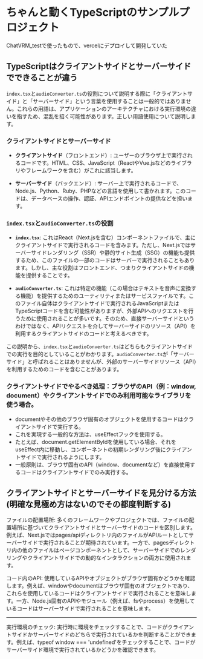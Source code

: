 # ちゃんと動くTypeScriptのサンプルプロジェクト
ChatVRM_testで使ったもので、vercelにデプロイして開発していた

## TypeScriptはクライアントサイドとサーバーサイドでできることが違う

`index.tsx`と`audioConverter.ts`の役割について説明する際に「クライアントサイド」と「サーバーサイド」という言葉を使用することは一般的ではありません。これらの用語は、アプリケーションのアーキテクチャにおける実行環境の違いを指すため、混乱を招く可能性があります。正しい用語使用について説明します。

### クライアントサイドとサーバーサイド

- **クライアントサイド**（フロントエンド）: ユーザーのブラウザ上で実行されるコードです。HTML、CSS、JavaScript（ReactやVue.jsなどのライブラリやフレームワークを含む）がこれに該当します。

- **サーバーサイド**（バックエンド）: サーバー上で実行されるコードで、Node.js、Python、Ruby、PHPなどの言語を使用して書かれます。このコードは、データベースの操作、認証、APIエンドポイントの提供などを担います。

### `index.tsx`と`audioConverter.ts`の役割

- **`index.tsx`**: これはReact（Next.jsを含む）コンポーネントファイルで、主にクライアントサイドで実行されるコードを含みます。ただし、Next.jsではサーバーサイドレンダリング（SSR）や静的サイト生成（SSG）の機能も提供するため、このファイルの一部のコードはサーバーで実行されることもあります。しかし、主な役割はフロントエンド、つまりクライアントサイドの機能を提供することです。

- **`audioConverter.ts`**: これは特定の機能（この場合はテキストを音声に変換する機能）を提供するためのユーティリティまたはサービスファイルです。このファイル自体はクライアントサイドで実行されるJavaScriptまたはTypeScriptコードを含む可能性がありますが、外部APIへのリクエストを行うために使用されることが多いです。そのため、直接サーバーサイドというわけではなく、APIリクエストを介してサーバーサイドのリソース（API）を利用するクライアントサイドのコードと考えるべきです。

この説明から、`index.tsx`と`audioConverter.ts`はどちらもクライアントサイドでの実行を目的としていることがわかります。`audioConverter.ts`が「サーバーサイド」と呼ばれることはありませんが、外部のサーバーサイドリソース（API）を利用するためのコードを含むことがあります。


### クライアントサイドでやるべき処理：ブラウザのAPI（例：window, document）やクライアントサイドでのみ利用可能なライブラリを使う場合。

- documentやその他のブラウザ固有のオブジェクトを使用するコードはクライアントサイドで実行する。
- これを実現する一般的な方法は、useEffectフックを使用する。
- たとえば、document.getElementByIdを使用している場合、それをuseEffect内に移動し、コンポーネントの初期レンダリング後にクライアントサイドで実行されるようにします。
- 一般原則は、ブラウザ固有のAPI（window、documentなど）を直接使用するコードはクライアントサイドでのみ実行する。


## クライアントサイドとサーバーサイドを見分ける方法(明確な見極め方はないのでその都度判断する)
ファイルの配置場所: 多くのフレームワークやプロジェクトでは、ファイルの配置場所に基づいてクライアントサイドとサーバーサイドのコードを区別します。例えば、Next.jsではpages/apiディレクトリ内のファイルがAPIルートとしてサーバーサイドで実行されることが期待されています。一方で、pagesディレクトリ内の他のファイルはページコンポーネントとして、サーバーサイドでのレンダリングやクライアントサイドでの動的なインタラクションの両方に使用されます。

コード内のAPI: 使用しているAPIやオブジェクトがブラウザ固有かどうかを確認します。例えば、windowやdocumentはブラウザ固有のオブジェクトであり、これらを使用しているコードはクライアントサイドで実行されることを意味します。一方、Node.js固有のAPIやモジュール（例えば、fsやprocess）を使用しているコードはサーバーサイドで実行されることを意味します。

---

実行環境のチェック: 実行時に環境をチェックすることで、コードがクライアントサイドかサーバーサイドのどちらで実行されているかを判断することができます。例えば、typeof window === 'undefined'をチェックすることで、コードがサーバーサイド環境で実行されているかどうかを確認できます。
